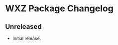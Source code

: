 # WXZ Package Changelog

<!-- Learn how to maintain this file at https://github.com/WordPress/gutenberg/tree/master/packages#maintaining-changelogs. -->

## Unreleased

- Initial release.
